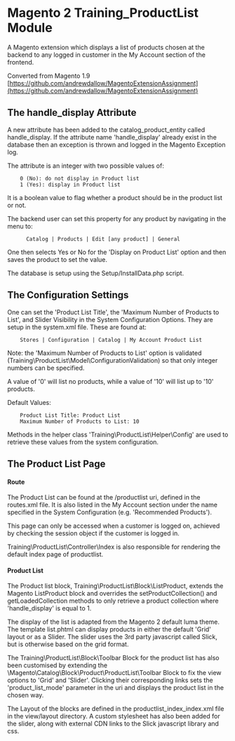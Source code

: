 # Magento 2 Training_ProductList Module

A Magento extension which displays a list of products chosen at the backend to 
any logged in customer in the My Account section of the frontend.

Converted from Magento 1.9 [https://github.com/andrewdallow/MagentoExtensionAssignment](https://github.com/andrewdallow/MagentoExtensionAssignment)

## The handle_display Attribute

A new attribute has been added to the catalog_product_entity called handle_display.
If the attribute name 'handle_display' already exist in the database then
an exception is thrown and logged in the Magento Exception log. 

The attribute is an integer with two possible values of:
        
        0 (No): do not display in Product list
        1 (Yes): display in Product list

It is a boolean value to flag whether a product should be in the product list
or not. 

The backend user can set this property for any product by navigating in the 
 menu to:

          Catalog | Products | Edit [any product] | General
          
One then selects Yes or No for the 'Display on Product List' option and then saves 
the product to set the value.

The database is setup using the Setup/InstallData.php script.

## The Configuration Settings

One can set the 'Product List Title', the 
'Maximum Number of Products to List', and Slider Visibility in the System 
Configuration Options. They are setup in the system.xml file. These are found at:

        Stores | Configuration | Catalog | My Account Product List
        
Note: the 'Maximum Number of Products to List' option is validated 
(Training\ProductList\Model\ConfigurationValidation) so that only integer
numbers can be specified. 

A value of '0' will list no products, while a value of '10' will list up to '10' 
products. 

Default Values:

        Product List Title: Product List
        Maximum Number of Products to List: 10

Methods in the helper class 'Training\ProductList\Helper\Config' are used to
retrieve these values from the system configuration.

## The Product List Page

#### Route
The Product List can be found at the /productlist uri, defined in the routes.xml
file. It is also listed in the My Account section under the name specified 
in the System Configuration (e.g. 'Recommended Products').

This page can only be accessed when a customer is logged on, achieved by 
checking the session object if the customer is logged in. 

Training\ProductList\Controller\Index is also responsible for rendering the default
index page of productlist. 

#### Product List

The Product list block, Training\ProductList\Block\ListProduct, extends the Magento 
ListProduct block and overrides the setProductCollection() and getLoadedCollection 
methods to only retrieve a product collection where 'handle_display' is equal to 1.

The display of the list is adapted from the Magento 2 default luma theme.
The template list.phtml can display products in either the default 'Grid'
layout or as a Slider. The slider uses the 3rd party javascript called Slick, 
but is otherwise based on the grid format. 

The Training\ProductList\Block\Toolbar Block for the product list has also 
been customised by extending the \Magento\Catalog\Block\Product\ProductList\Toolbar
Block to fix the view options to 'Grid' and 'Slider'. Clicking their corresponding 
links sets the 'product_list_mode' parameter in the uri and displays the product list in 
the chosen way. 

The Layout of the blocks are defined in the productlist_index_index.xml file in 
the view/layout directory. A custom stylesheet has also been added for the slider,
along with external CDN links to the Slick javascript library and css. 